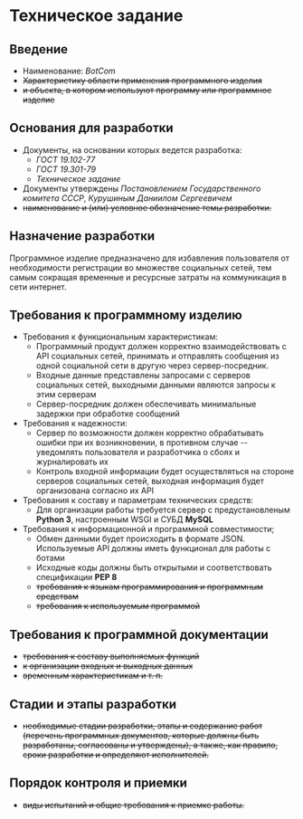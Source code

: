 Техническое задание
===================

Введение
--------
- Наименование: _BotCom_
- ~~Характеристику области применения программного изделия~~
- ~~и объекта, в котором используют программу или программное изделие~~

Основания для разработки
------------------------
- Документы, на основании которых ведется разработка:
    - _ГОСТ 19.102-77_
    - _ГОСТ 19.301-79_
    - _Техническое задание_
- Документы утверждены _Постановлением Государственного комитета СССР_,
_Курушиным Даниилом Сергеевичем_
- ~~наименование и (или) условное обозначение темы разработки.~~ 

Назначение разработки
---------------------
Программное изделие предназначено для избавления пользователя от необходимости 
регистрации во множестве социальных сетей, тем самым сокращая временные и
ресурсные затраты на коммуникация в сети интернет.

Требования к программному изделию
---------------------------------
- Требования к функциональным характеристикам:
    - Программный продукт должен корректно взаимодействовать с API социальных сетей, 
    принимать и отправлять сообщения из одной социальной сети в другую через сервер-посредник.
    - Входные данные представлены запросами с серверов социальных сетей,
    выходными данными являются запросы к этим серверам
    - Сервер-посредник должен обеспечивать минимальные задержки при обработке сообщений
- Требования к надежности:
    - Сервер по возможности должен корректно обрабатывать ошибки при их возникновении, 
    в противном случае -- уведомлять пользователя и разработчика о сбоях и журналировать их
    - Контроль входной информации будет осуществляться на стороне серверов социальных сетей,
    выходная информация будет организована согласно их API
- Требования к составу и параметрам технических средств:
    - Для организации работы требуется сервер с предустановленым **Python 3**, настроенным WSGI и 
    СУБД **MySQL**
- Требования к информационной и программной совместимости;
    - Обмен данными будет происходить в формате JSON. Используемые API должны иметь функционал
    для работы с ботами
    - Исходные коды должны быть открытыми и соответствовать спецификации **PEP 8**
    - ~~требования к языкам программирования и программным средствам~~
    - ~~требования к используемым программой~~

Требования к программной документации
-------------------------------------
- ~~требования к составу выполняемых функций~~
- ~~к организации входных и выходных данных~~
- ~~временным характеристикам и т. п.~~

Стадии и этапы разработки
-------------------------
-  ~~необходимые стадии разработки, этапы и содержание работ (перечень программных документов, которые должны быть разработаны, согласованы и утверждены), а также, как правило, сроки разработки и определяют исполнителей.~~ 

Порядок контроля и приемки
--------------------------
- ~~виды испытаний и общие требования к приемке работы.~~